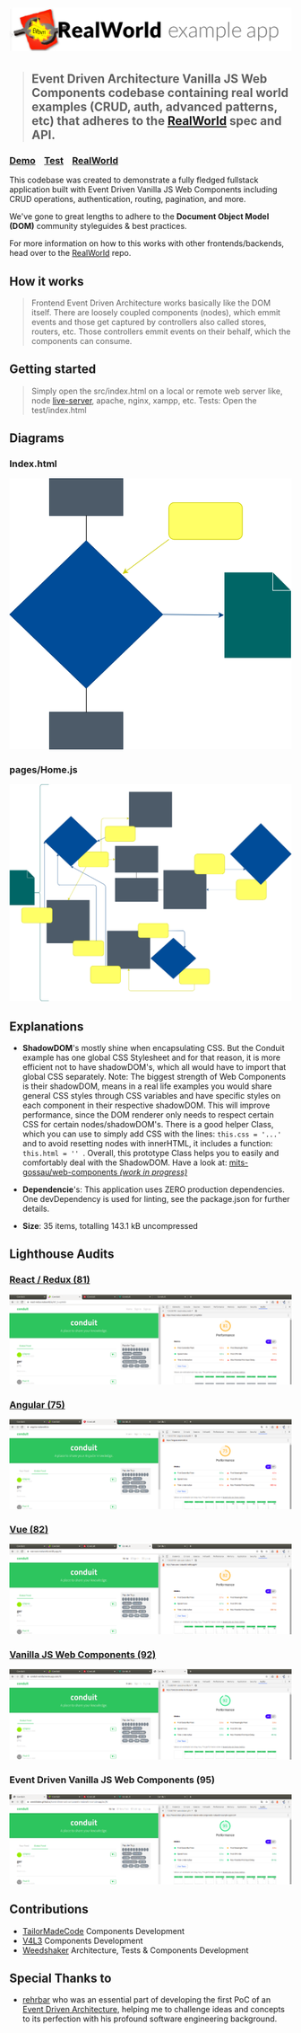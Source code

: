 # ![RealWorld Example App](logo.png)

> ## Event Driven Architecture Vanilla JS Web Components codebase containing real world examples (CRUD, auth, advanced patterns, etc) that adheres to the [RealWorld](https://github.com/gothinkster/realworld) spec and API.

### [Demo](https://mits-gossau.github.io/event-driven-web-components-realworld-example-app)&nbsp;&nbsp;&nbsp;&nbsp;[Test](https://mits-gossau.github.io/event-driven-web-components-realworld-example-app/test)&nbsp;&nbsp;&nbsp;&nbsp;[RealWorld](https://github.com/gothinkster/realworld)

This codebase was created to demonstrate a fully fledged fullstack application built with Event Driven Vanilla JS Web Components including CRUD operations, authentication, routing, pagination, and more.

We've gone to great lengths to adhere to the **Document Object Model (DOM)** community styleguides & best practices.

For more information on how to this works with other frontends/backends, head over to the [RealWorld](https://github.com/gothinkster/realworld) repo.

## How it works

> Frontend Event Driven Architecture works basically like the DOM itself. There are loosely coupled components (nodes), which emmit events and those get captured by controllers also called stores, routers, etc. Those controllers emmit events on their behalf, which the components can consume.

## Getting started

> Simply open the src/index.html on a local or remote web server like, node [live-server](https://www.npmjs.com/package/live-server), apache, nginx, xampp, etc.
> Tests: Open the test/index.html

## Diagrams

### Index.html

![Index](./diagrams/Index.drawio.svg)

### pages/Home.js

![Home](./diagrams/Home.drawio.svg)

## Explanations

* **ShadowDOM**'s mostly shine when encapsulating CSS. But the Conduit example has one global CSS Stylesheet and for that reason, it is more efficient not to have shadowDOM's, which all would have to import that global CSS separately. Note: The biggest strength of Web Components is their shadowDOM, means in a real life examples you would share general CSS styles through CSS variables and have specific styles on each component in their respective shadowDOM. This will improve performance, since the DOM renderer only needs to respect certain CSS for certain nodes/shadowDOM's. There is a good helper Class, which you can use to simply add CSS with the lines: ```this.css = '...' ``` and to avoid resetting nodes with innerHTML, it includes a function: ```this.html = '' ```. Overall, this prototype Class helps you to easily and comfortably deal with the ShadowDOM. Have a look at: [mits-gossau/web-components *(work in progress)*](https://github.com/mits-gossau/web-components/blob/master/src/es/components/prototypes/Shadow.js)

* **Dependencie**'s: This application uses ZERO production dependencies. One devDependency is used for linting, see the package.json for further details.

* **Size**: 35 items, totalling 143.1 kB uncompressed

## Lighthouse Audits

### [React / Redux (81)](https://github.com/gothinkster/react-redux-realworld-example-app)

![react-redux.realworld](./images/react-redux.realworld.png)

### [Angular (75)](https://github.com/gothinkster/angular-realworld-example-app)

![angular.realworld.io](./images/angular.realworld.io.png)

### [Vue (82)](https://github.com/gothinkster/vue-realworld-example-app)

![vue-vuex-realworld.netlify](./images/vue-vuex-realworld.netlify.png)

### [Vanilla JS Web Components (92)](https://github.com/gothinkster/web-components-realworld-example-app)

![conduit-vanilla.herokuapp](./images/conduit-vanilla.herokuapp.png)

### Event Driven Vanilla JS Web Components (95)

![event-driven-web-components-realworld-example-app](./images/event-driven-web-components-realworld-example-app.png)

## Contributions

* [TailorMadeCode](https://github.com/tailormadecode) Components Development
* [V4L3](https://github.com/V4L3) Components Development
* [Weedshaker](https://github.com/Weedshaker) Architecture, Tests & Components Development

## Special Thanks to

* [rehrbar](https://github.com/orgs/mits-gossau/people/rehrbar) who was an essential part of developing the first PoC of an [Event Driven Architecture](https://www.melectronics.ch/lp/aktionen), helping me to challenge ideas and concepts to its perfection with his profound software engineering background.
